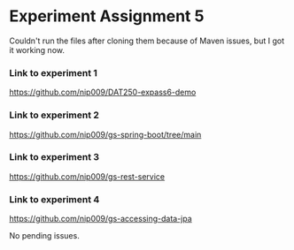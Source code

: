 # Experiment Assignment 5 #

Couldn't run the files after cloning them because of Maven issues, but I got it working now.

### Link to experiment 1 ###
https://github.com/nip009/DAT250-expass6-demo

### Link to experiment 2 ###
https://github.com/nip009/gs-spring-boot/tree/main

### Link to experiment 3 ###
https://github.com/nip009/gs-rest-service

### Link to experiment 4 ###
https://github.com/nip009/gs-accessing-data-jpa

No pending issues.


